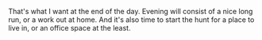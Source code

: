 That's what I want at the end of the day.
Evening will consist of a nice long run, or a work out at home.
And it's also time to start the hunt for a place to live in, or an office space at the least.